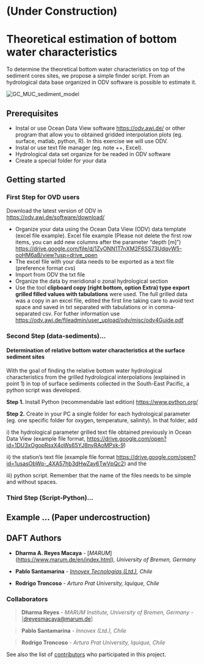# (Under Construction)

# Theoretical estimation of bottom water characteristics 

To determine the theoretical bottom water characteristics on top of the sediment cores sites, we propose a simple finder script. From an hydrological data base organized in ODV software is possible to estimate it.

![GC_MUC_sediment_model](https://user-images.githubusercontent.com/57748370/113622334-231a8e80-965d-11eb-977d-943e565c5e71.png)

## Prerequisites

- Instal or use Ocean Data View software https://odv.awi.de/ or other program that allow you to obtained gridded interpolation plots (eg. surface, matlab, python, R). In this exercise we will use ODV. 
- Instal or use text file manager (eg. note ++, Excel). 
- Hydrological data set organize for be readed in ODV software 
- Create a special folder for your data 


## Getting started




### First Step for OVD users 

Download the latest version of ODV in https://odv.awi.de/software/download/ 

- Organize your data using the Ocean Data View (ODV) data template (excel file example). Excel file example (Please not delete the first row items, you can add new columns after the parameter “depth [m]”) https://drive.google.com/file/d/1ZyONN1T7nXM2F6SS73UdqvW5-ooHM6aB/view?usp=drive_open 
- The excel file with your data needs to be exported as a text file (preference format cvs)
- Import from ODV the txt file 
- Organize the data by meridional o zonal hydrological section 
- Use the tool **clipboard copy (right bottom, option Extra) type export grilled filled values with tabulations** were used. The full grilled data was a copy in an excel file, edited the first line taking care to avoid text space and saved in txt separated with tabulations or in comma-separated csv. For futher information use https://odv.awi.de/fileadmin/user_upload/odv/misc/odv4Guide.pdf 

### Second Step (data-sediments)...

#### Determination of relative bottom water characteristics at the surface sediment sites

With the goal of finding the relative bottom water hydrological characteristics from the grilled hydrological interpolations (explained in point 1) in top of surface sediments collected in the South-East Pacific, a python script was developed. 

**Step 1.** Install Python (recommendable last edition) https://www.python.org/ 

**Step 2.** Create in your PC a single folder for each hydrological parameter (eg. one specific folder for oxygen, temperature, salinity). In that folder, add 

i) the hydrological parameter grilled text file obtained previously in Ocean Data View (example file format, https://drive.google.com/open?id=1DU3xOgopRsxX4oWs65YJ8nyRAoMPxk-9) 

ii) the station’s text file (example file format https://drive.google.com/open?id=1usasObWq-_4XA57hb3dHwZay6TwVpQc2) and the 

iii) python script. Remember that the name of the files needs to be simple and without spaces.  


### Third Step (Script-Python)...



## Example ... (Paper undercostruction)






## DAFT Authors 

* **Dharma A. Reyes Macaya** - [*MARUM*] (https://www.marum.de/en/index.html)*, University of Bremen, Germany* 

* **Pablo Santamarina** - [*Innovex Tecnologías (Ltd.)*](www.innovex.cl)*, Chile*

* **Rodrigo Troncoso** - *Arturo Prat University, Iquique, Chile*



### Collaborators

> **Dharma Reyes** - *MARUM Institute, University of Bremen, Germany* - [dreyesmacaya@marum.de]

> **Pablo Santamarina** - *Innovex (Ltd.), Chile*

> **Rodrigo Troncoso** - *Arturo Prat University, Iquique, Chile*



See also the list of [contributors](https://github.com/your/project/contributors) who participated in this project.
